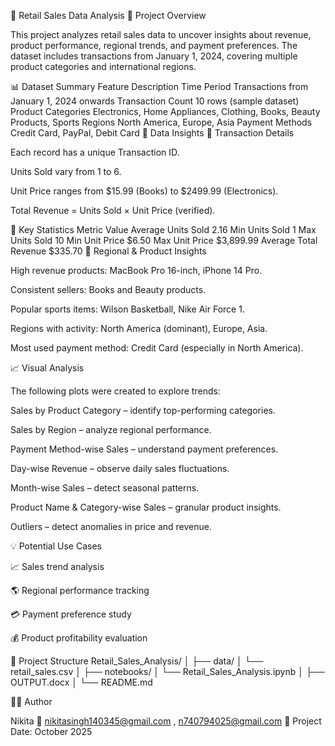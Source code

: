 🛒 Retail Sales Data Analysis
📘 Project Overview

This project analyzes retail sales data to uncover insights about revenue, product performance, regional trends, and payment preferences.
The dataset includes transactions from January 1, 2024, covering multiple product categories and international regions.

📊 Dataset Summary
Feature	Description
Time Period	Transactions from January 1, 2024 onwards
Transaction Count	10 rows (sample dataset)
Product Categories	Electronics, Home Appliances, Clothing, Books, Beauty Products, Sports
Regions	North America, Europe, Asia
Payment Methods	Credit Card, PayPal, Debit Card
🧾 Data Insights
🔹 Transaction Details

Each record has a unique Transaction ID.

Units Sold vary from 1 to 6.

Unit Price ranges from $15.99 (Books) to $2499.99 (Electronics).

Total Revenue = Units Sold × Unit Price (verified).

🔹 Key Statistics
Metric	Value
Average Units Sold	2.16
Min Units Sold	1
Max Units Sold	10
Min Unit Price	$6.50
Max Unit Price	$3,899.99
Average Total Revenue	$335.70
🔹 Regional & Product Insights

High revenue products: MacBook Pro 16-inch, iPhone 14 Pro.

Consistent sellers: Books and Beauty products.

Popular sports items: Wilson Basketball, Nike Air Force 1.

Regions with activity: North America (dominant), Europe, Asia.

Most used payment method: Credit Card (especially in North America).

📈 Visual Analysis

The following plots were created to explore trends:

Sales by Product Category – identify top-performing categories.

Sales by Region – analyze regional performance.

Payment Method-wise Sales – understand payment preferences.

Day-wise Revenue – observe daily sales fluctuations.

Month-wise Sales – detect seasonal patterns.

Product Name & Category-wise Sales – granular product insights.

Outliers – detect anomalies in price and revenue.

💡 Potential Use Cases

📈 Sales trend analysis

🌎 Regional performance tracking

💳 Payment preference study

💰 Product profitability evaluation

📂 Project Structure
Retail_Sales_Analysis/
│
├── data/
│   └── retail_sales.csv
│
├── notebooks/
│   └── Retail_Sales_Analysis.ipynb
│
├── OUTPUT.docx
│
└── README.md

👩‍💻 Author

Nikita
📧 nikitasingh140345@gmail.com , n740794025@gmail.com
📅 Project Date: October 2025

